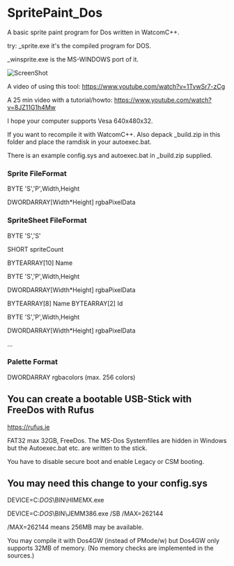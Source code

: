# SpritePaint_Dos
A basic sprite paint program for Dos written in WatcomC++.

try: _sprite.exe it's the compiled program for DOS.

_winsprite.exe is the MS-WINDOWS port of it.

![ScreenShot](https://raw.github.com/kosmonautdnb/SpritePaint_Dos/main/thumb.PNG)

A video of using this tool: https://www.youtube.com/watch?v=1TvwSr7-zCg

A 25 min video with a tutorial/howto: https://www.youtube.com/watch?v=8JZ11G1h4Mw

I hope your computer supports Vesa 640x480x32.

If you want to recompile it with WatcomC++. Also depack _build.zip in this folder and place the ramdisk in your autoexec.bat.

There is an example config.sys and autoexec.bat in _build.zip supplied.

### Sprite FileFormat
BYTE 'S','P',Width,Height

DWORDARRAY[Width*Height] rgbaPixelData

### SpriteSheet FileFormat
BYTE 'S','S'

SHORT spriteCount

BYTEARRAY[10] Name

BYTE 'S','P',Width,Height

DWORDARRAY[Width*Height] rgbaPixelData

BYTEARRAY[8] Name
BYTEARRAY[2] Id

BYTE 'S','P',Width,Height

DWORDARRAY[Width*Height] rgbaPixelData

...

### Palette Format

DWORDARRAY rgbacolors (max. 256 colors)

## You can create a bootable USB-Stick with FreeDos with Rufus

https://rufus.ie

FAT32 max 32GB, FreeDos. The MS-Dos Systemfiles are hidden in Windows but the Autoexec.bat etc. are written to the stick.

You have to disable secure boot and enable Legacy or CSM booting.

## You may need this change to your config.sys

DEVICE=C:_DOS_\BIN\HIMEMX.exe

DEVICE=C:_DOS_\BIN\JEMM386.exe /SB /MAX=262144

/MAX=262144 means 256MB may be available.

You may compile it with Dos4GW (instead of PMode/w) but Dos4GW only supports 32MB of memory. (No memory checks are implemented in the sources.)
